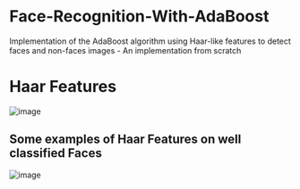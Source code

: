 # Face-Recognition-With-AdaBoost
Implementation of the AdaBoost algorithm using Haar-like features to detect faces and non-faces images - An implementation from scratch

# Haar Features 
![image](https://github.com/carde734/Face-Recognition-With-AdaBoost/assets/90332007/ad7f0f0d-89f7-491a-ac10-74fc5be3c4c6)

## Some examples of Haar Features on well classified Faces 
![image](https://github.com/carde734/Face-Recognition-With-AdaBoost/assets/90332007/0d003ca3-eac7-47f6-af2a-a90ad29aefe2)

